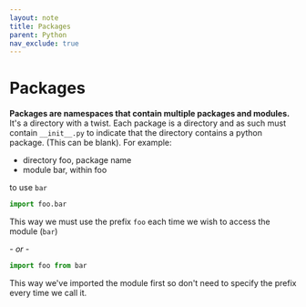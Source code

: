 ```yaml
---
layout: note
title: Packages
parent: Python
nav_exclude: true
---
```


# Packages

**Packages are namespaces that contain multiple packages and modules.** It's a directory with a twist. Each package is a directory and as such must contain `__init__.py` to indicate that the directory contains a python package. (This can be blank). For example:

- directory foo, package name
- module bar, within foo

to use `bar`

```py
import foo.bar
```

This way we must use the prefix `foo` each time we wish to access the module (`bar`)

_- or -_

```py
import foo from bar
```

This way we've imported the module first so don't need to specify the prefix every time we call it.
